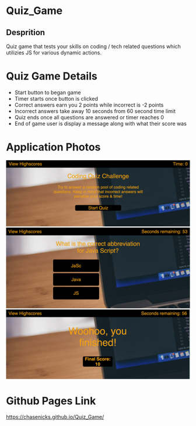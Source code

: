 # Quiz_Game


## Desprition
Quiz game that tests your skills on coding / tech related questions which utilizies JS for various dynamic actions.

# Quiz Game Details

 * Start button to began game
 * Timer starts once button is clicked
 * Correct answers earn you 2 points while incorrect is -2 points
 * Incorrect answers take away 10 seconds from 60 second time limit
 * Quiz ends once all questions are answered or timer reaches 0
 * End of game user is display a message along with what their score was

# Application Photos
![Quiz Ex](./img/example_1.png)
![Quiz Ex](./img/example_2.png)
![Quiz Ex](./img/example_3.png)

# Github Pages Link

https://chasenicks.github.io/Quiz_Game/
